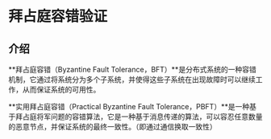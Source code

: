 # 拜占庭容错验证

## 介绍

**拜占庭容错（Byzantine Fault Tolerance，BFT）**是分布式系统的一种容错机制，它通过将系统分为多个子系统，并使得这些子系统在出现故障时可以继续工作，从而保证系统的可用性。

**实用拜占庭容错（Practical Byzantine Fault Tolerance，PBFT）**是一种基于拜占庭将军问题的容错算法，它是一种基于消息传递的算法，可以容忍任意数量的恶意节点，并保证系统的最终一致性。（即通过通信换取一致性）

